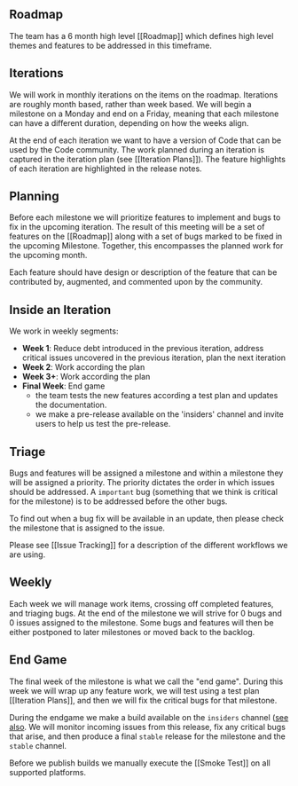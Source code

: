 ## Roadmap
The team has a 6 month high level [[Roadmap]] which defines high level themes and features to be addressed in this timeframe.

## Iterations
We will work in monthly iterations on the items on the roadmap. Iterations are roughly month based, rather than week based. We will begin a milestone on a Monday and end on a Friday, meaning that each milestone can have a different duration, depending on how the weeks align.

At the end of each iteration we want to have a version of Code that can be used by the Code community. The work planned during an iteration is captured in the iteration plan (see [[Iteration Plans]]). The feature highlights of each iteration are highlighted in the release notes.

## Planning

Before each milestone we will prioritize features to implement and bugs to fix in the upcoming iteration. The result of this meeting will be a set of features on the [[Roadmap]] along with a set of bugs marked to be fixed in the upcoming Milestone. Together, this encompasses the planned work for the upcoming month.

Each feature should have design or description of the feature that can be contributed by, augmented, and commented upon by the community. 

## Inside an Iteration
We work in weekly segments:
- **Week 1**: Reduce debt introduced in the previous iteration, address critical issues uncovered in the previous iteration, plan the next iteration
- **Week 2**: Work according the plan
- **Week 3+**: Work according the plan
- **Final Week**: End game
  - the team tests the new features according a test plan and updates the documentation. 
  - we make a pre-release available on the 'insiders' channel and invite users to help us test the pre-release.

## Triage
Bugs and features will be assigned a milestone and within a milestone they will be assigned a priority. The priority dictates the order in which issues should be addressed. A `important` bug (something that we think is critical for the milestone) is to be addressed before the other bugs. 

To find out when a bug fix will be available in an update, then please check the milestone that is assigned to the issue. 

Please see [[Issue Tracking]] for a description of the different workflows we are using.

## Weekly
Each week we will manage work items, crossing off completed features, and triaging bugs. At the end of the milestone we will strive for 0 bugs and 0 issues assigned to the milestone. Some bugs and features will then be either postponed to later milestones or moved back to the backlog.

## End Game
The final week of the milestone is what we call the "end game". During this week we will wrap up any feature work, we will test using a test plan [[Iteration Plans]], and then we will fix the critical bugs for that milestone.

During the endgame we make a build available on the `insiders` channel ([see also](https://code.visualstudio.com/Docs/supporting/FAQ#_how-can-i-test-prerelease-versions-of-vs-code). We will monitor incoming issues from this release, fix any critical bugs that arise, and then produce a final `stable` release for the milestone and the `stable` channel.

Before we publish builds we manually execute the [[Smoke Test]] on all supported platforms.
